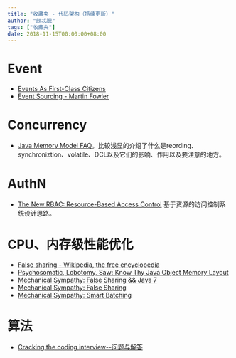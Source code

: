 ```yaml
---
title: "收藏夹 - 代码架构（持续更新）"
author: "颇忒脱"
tags: ["收藏夹"]
date: 2018-11-15T00:00:00+08:00
---
```


<!--more-->

# Event

* [Events As First-Class Citizens](https://hackernoon.com/events-as-first-class-citizens-8633e8479493)
* [Event Sourcing - Martin Fowler](https://martinfowler.com/eaaDev/EventSourcing.html)


# Concurrency

* [Java Memory Model FAQ](http://www.cs.umd.edu/~pugh/java/memoryModel/jsr-133-faq.html)。比较浅显的介绍了什么是reording、synchroniztion、volatile、DCL以及它们的影响、作用以及要注意的地方。

# AuthN

* [The New RBAC: Resource-Based Access Control](https://stormpath.com/blog/new-rbac-resource-based-access-control)
基于资源的访问控制系统设计思路。

# CPU、内存级性能优化

* [False sharing - Wikipedia, the free encyclopedia](https://en.wikipedia.org/wiki/False_sharing)
* [Psychosomatic, Lobotomy, Saw: Know Thy Java Object Memory Layout](http://psy-lob-saw.blogspot.jp/2013/05/know-thy-java-object-memory-layout.html)
* [Mechanical Sympathy: False Sharing && Java 7](http://mechanical-sympathy.blogspot.jp/2011/08/false-sharing-java-7.html)
* [Mechanical Sympathy: False Sharing](http://mechanical-sympathy.blogspot.jp/2011/07/false-sharing.html)
* [Mechanical Sympathy: Smart Batching](http://mechanical-sympathy.blogspot.jp/2011/10/smart-batching.html)

# 算法

* [Cracking the coding interview--问题与解答](http://hawstein.com/2013/03/14/ctci-solutions-contents/)